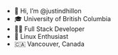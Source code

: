 - 👋 Hi, I’m @justindhillon
- 🎓 University of British Columbia
- 🧑‍💻 Full Stack Developer 
- 🐧 Linux Enthusiast
- 🇨🇦 Vancouver, Canada
